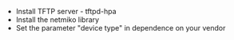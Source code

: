 - Install TFTP server - tftpd-hpa
- Install the netmiko library
- Set the parameter "device type" in dependence on your vendor
